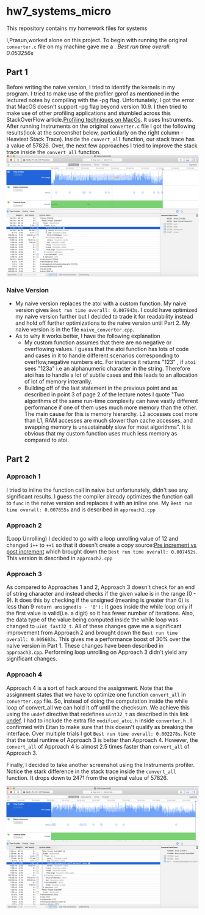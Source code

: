 # hw7_systems_micro
This repository contains my homework files for systems

I,Prasun,worked alone on this project. To begin with running the original `converter.c` file on my machine gave me a <i>. Best run time overall: 0.053256s </i>

## Part 1
Before writing the naive version, I tried to identify the kernels in my program. I tried to make use of the profiler gprof as mentioned in the lectured notes by compiling with the -pg flag. Unfortunately, I got the error that MacOS doesn't support -pg flag beyond version 10.9. I then tried to make use of other profiling applications and stumbled across this StackOverFlow article.[Profiling techniques on MacOs](https://stackoverflow.com/questions/11445619/profiling-c-on-mac-os-x). It uses Instruments. After running Instruments on the original `converter.c` file I got the following results(look at the screenshot below, particularly on the right column - Heaviest Stack Trace). Inside the `convert_all` function, our stack trace has a value of 57826. Over, the next few approaches I tried to improve the stack trace inside the `convert_all` function. 
![Screenshot of running Instruments(profiler) on original converter.c file](https://github.com/prg007/hw7_systems_micro/blob/master/Screen%20Shot%202020-04-29%20at%204.17.16%20AM.png)

### Naive Version
- My naive version replaces the atoi with a custom function. My naive version gives `Best run time overall: 0.007943s`. I could have optimized my naive version further but I decided to trade it for readability instead and hold off further optimizations to the naive version until Part 2. My naive version is in the file `naive_converter.cpp`.  
- As to why it works better, I have the following explanation
  - My custom function assumes that there are no negative or overflowing values. I guess that the atoi function has lots of code and cases in it to handle different scenarios corresponding to overflow,negative numbers etc. For instance it returns "123" , if `atoi` sees "123a" i.e an alphanumeric character in the string. Therefore atoi has to handle a lot of subtle cases and this leads to an allocation of lot of memory interanlly. 
  - Building off of the last statement in the previous point and as described in point 3 of page 2 of the lecture notes I quote "Two algorithms of the same run-time complexity can have vastly different performance if one of them uses much more memory than the other. The main cause for this is memory hierarchy. L2 accesses cost more than L1, RAM accesses are much slower than cache accesses, and swapping memory is unsustainably slow for most algorithms". It is obvious that my custom function uses much less memory as compared to atoi. 

## Part 2

### Approach 1

I tried to inline the function call in naive but unfortunately, didn't see any significant results. I guess the compiler already optimizes the function call to `func` in the naive version and replaces it with an inline one. My `Best run time overall: 0.007855s` and is described in `approach1.cpp`

### Approach 2

(Loop Unrolling)
I decided to go with a loop unrolling value of 12 and changed `i++` to `++i` so that it doesn't create a copy source:[Pre increment vs post increment](https://stackoverflow.com/questions/30941980/why-post-increment-needs-to-make-a-copy-while-pre-increment-does-not) which brought down the `Best run time overall: 0.007452s`. This version is described in `approach2.cpp`

### Approach 3

As compared to Approaches 1 and 2, Approach 3 doesn't check for an end of string character and instead checks if the given value is in the range (0 - 9). It does this by checking if the unsigned (meaning is greater than 0) is less than 9 `return unsigned(s - '0');` It goes inside the while loop only if the first value is valid(i.e. a digit) so it has fewer number of iterations. Also, the data type of the value being computed inside the while loop was changed to `uint_fast32_t`. All of these changes gave me a significant improvement from Approach 2 and brought down the `Best run time overall: 0.005603s`. This gives me a performance boost of 30% over the naive version in Part 1. These changes have been described in `approach3.cpp`. Performing loop unrolling on Approach 3 didn't yield any significant changes.

### Approach 4

Approach 4 is a sort of hack around the assignment. Note that the assignment states that we have to optimize one function `convert_all` in `converter.cpp` file. So, instead of doing the computation inside the while loop of convert_all we can hold it off until the checksum. We achieve this using the `undef` directive that redefines `uint32_t` as described in this link [undef](https://docs.microsoft.com/en-us/cpp/preprocessor/hash-undef-directive-c-cpp?view=vs-2019). I had to include the extra file `modified_atoi.h` inside `converter.h` . I confirmed with Eitan to make sure that this doesn't qualify as breaking the interface. Over multiple trials I got `Best run time overall: 0.002278s`. Note that the total runtime of Approach 3 is better than Approach 4. However, the `convert_all` of Approach 4 is almost 2.5 times faster than `convert_all` of Approach 3. 

Finally, I decided to take another screenshot using the Instruments profiler. Notice the stark difference in the stack trace inside the `convert_all` function. It drops down to 2471 from the original value of 57826. 

![Screenshot of running profiler on Final Version](https://github.com/prg007/hw7_systems_micro/blob/master/Screen%20Shot%202020-04-29%20at%204.18.01%20AM.png)
